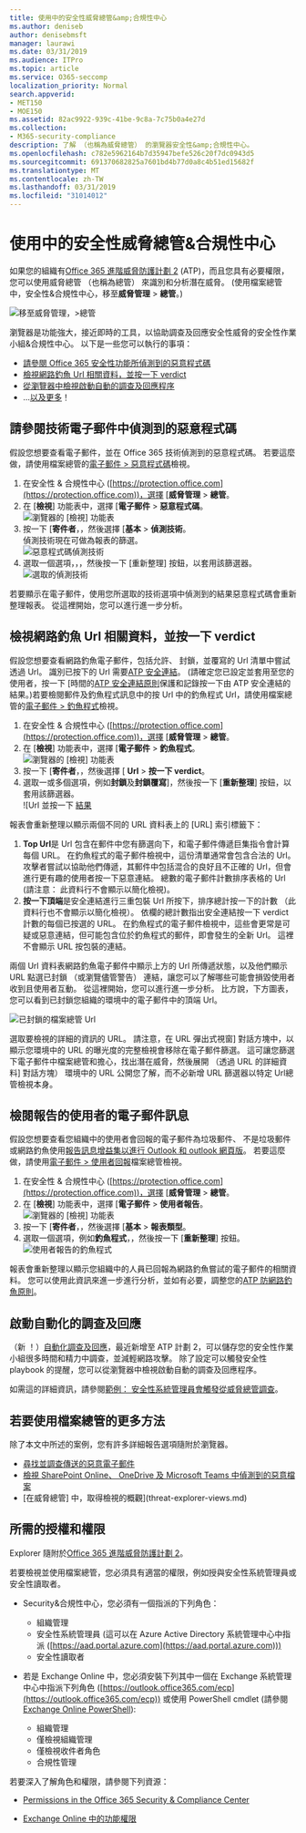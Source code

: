```yaml
---
title: 使用中的安全性威脅總管&amp;合規性中心
ms.author: deniseb
author: denisebmsft
manager: laurawi
ms.date: 03/31/2019
ms.audience: ITPro
ms.topic: article
ms.service: O365-seccomp
localization_priority: Normal
search.appverid:
- MET150
- MOE150
ms.assetid: 82ac9922-939c-41be-9c8a-7c75b0a4e27d
ms.collection:
- M365-security-compliance
description: 了解 （也稱為威脅總管） 的瀏覽器安全性&amp;合規性中心。
ms.openlocfilehash: c782e5962164b7d35947befe526c20f7dc0943d5
ms.sourcegitcommit: 691370682825a7601bd4b77d0a8c4b51ed15682f
ms.translationtype: MT
ms.contentlocale: zh-TW
ms.lasthandoff: 03/31/2019
ms.locfileid: "31014012"
---
```

# <a name="use-threat-explorer-in-the-security-amp-compliance-center"></a>使用中的安全性威脅總管&amp;合規性中心

如果您的組織有[Office 365 進階威脅防護計劃 2](office-365-ti.md) (ATP)，而且您具有必要權限，您可以使用威脅總管 （也稱為總管） 來識別和分析潛在威脅。 (使用檔案總管中，安全性&amp;合規性中心，移至**威脅管理** \> **總管**。)

![移至威脅管理，\>總管](media/cab32fa2-66f1-4ad5-bc1d-2bac4dbeb48c.png)

瀏覽器是功能強大，接近即時的工具，以協助調查及回應安全性威脅的安全性作業小組&amp;合規性中心。 以下是一些您可以執行的事項：
- [請參閱 Office 365 安全性功能所偵測到的惡意程式碼](#see-malware-detected-in-email-by-technology)
- [檢視網路釣魚 Url 相關資料，並按一下 verdict](#view-data-about-phishing-urls-and-click-verdict)
- [從瀏覽器中檢視啟動自動的調查及回應程序](#start-automated-investigation-and-response)
- ...[以及更多](#more-ways-to-use-explorer)！

## <a name="see-malware-detected-in-email-by-technology"></a>請參閱技術電子郵件中偵測到的惡意程式碼

假設您想要查看電子郵件，並在 Office 365 技術偵測到的惡意程式碼。 若要這麼做，請使用檔案總管的[電子郵件 > 惡意程式碼](threat-explorer-views.md#email--malware)檢視。

1. 在安全性 & 合規性中心 ([https://protection.office.com](https://protection.office.com))，選擇 [**威脅管理** > **總管**。
2. 在 [**檢視**] 功能表中，選擇 [**電子郵件** > **惡意程式碼**。<br/>![瀏覽器的 [檢視] 功能表](media/ExplorerViewEmailMalwareMenu.png)<br/>
3. 按一下 [**寄件者**，，然後選擇 [**基本** > **偵測技術**。<br/>偵測技術現在可做為報表的篩選。<br/>![惡意程式碼偵測技術](media/ExplorerEmailMalwareDetectionTech.png)<br/> 
4. 選取一個選項，，，然後按一下 [重新整理] 按鈕，以套用該篩選器。<br/>![選取的偵測技術](media/ExplorerEmailMalwareDetectionTechATP.png)<br/> 

若要顯示在電子郵件，使用您所選取的技術選項中偵測到的結果惡意程式碼會重新整理報表。 從這裡開始，您可以進行進一步分析。

## <a name="view-data-about-phishing-urls-and-click-verdict"></a>檢視網路釣魚 Url 相關資料，並按一下 verdict

假設您想要查看網路釣魚電子郵件，包括允許、 封鎖，並覆寫的 Url 清單中嘗試透過 Url。  識別已按下的 Url 需要[ATP 安全連結](atp-safe-links.md)。 (請確定您已設定並套用至您的使用者，按一下 [時間的[ATP 安全連結原則](set-up-atp-safe-links-policies.md)保護和記錄按一下由 ATP 安全連結的結果。)若要檢閱郵件及釣魚程式訊息中的按 Url 中的釣魚程式 Url，請使用檔案總管的[電子郵件 > 釣魚程式](threat-explorer-views.md#email--phish)檢視。

1. 在安全性 & 合規性中心 ([https://protection.office.com](https://protection.office.com))，選擇 [**威脅管理** > **總管**。
2. 在 [**檢視**] 功能表中，選擇 [**電子郵件** > **釣魚程式**。<br/>![瀏覽器的 [檢視] 功能表](media/ExplorerViewEmailPhishMenu.png)<br/>
3. 按一下 [**寄件者**，，然後選擇 [ **Url** > **按一下 verdict**。
4. 選取一或多個選項，例如**封鎖**及**封鎖覆寫**]，然後按一下 [**重新整理**] 按鈕，以套用該篩選器。<br/>![Url 並按一下 [結果](media/ThreatExplorerEmailPhishClickVerdictOptions.png)<br/>

報表會重新整理以顯示兩個不同的 URL 資料表上的 [URL] 索引標籤下：
1. **Top Url**是 Url 包含在郵件中您有篩選向下，和電子郵件傳遞巨集指令會計算每個 URL。 在釣魚程式的電子郵件檢視中，這份清單通常會包含合法的 Url。 攻擊者嘗試以協助他們傳遞，其郵件中包括混合的良好且不正確的 Url，但會進行更有趣的使用者按一下惡意連結。 總數的電子郵件計數排序表格的 Url (請注意： 此資料行不會顯示以簡化檢視)。
2. **按一下頂端**是安全連結進行三重包裝 Url 所按下，排序總計按一下的計數 （此資料行也不會顯示以簡化檢視）。 依欄的總計數指出安全連結按一下 verdict 計數的每個已按選的 URL。 在釣魚程式的電子郵件檢視中，這些會更常是可疑或惡意連結，但可能包含位於釣魚程式的郵件，即會發生的全新 Url。 這裡不會顯示 URL 按包裝的連結。

兩個 Url 資料表網路釣魚電子郵件中顯示上方的 Url 所傳遞狀態，以及他們顯示 URL 點選已封鎖 （或瀏覽儘管警告） 連結，讓您可以了解哪些可能會損毀使用者收到且使用者互動。 從這裡開始，您可以進行進一步分析。 比方說，下方圖表，您可以看到已封鎖您組織的環境中的電子郵件中的頂端 Url。 

![已封鎖的檔案總管 Url](media/ExplorerPhishClickVerdictURLs.png) 

選取要檢視的詳細的資訊的 URL。 請注意，在 URL 彈出式視窗] 對話方塊中，以顯示您環境中的 URL 的曝光度的完整檢視會移除在電子郵件篩選。 這可讓您篩選下電子郵件中檔案總管和擔心，找出潛在威脅，然後展開 （透過 URL 的詳細資料] 對話方塊） 環境中的 URL 公開您了解，而不必新增 URL 篩選器以特定 Url總管檢視本身。

## <a name="review-email-messages-reported-by-users"></a>檢閱報告的使用者的電子郵件訊息

假設您想要查看您組織中的使用者會回報的電子郵件為垃圾郵件、 不是垃圾郵件或網路釣魚使用[報告訊息增益集以進行 Outlook 和 outlook 網頁版](enable-the-report-message-add-in.md)。 若要這麼做，請使用[電子郵件 > 使用者回報](threat-explorer-views.md#email--user-reported)檔案總管檢視。

1. 在安全性 & 合規性中心 ([https://protection.office.com](https://protection.office.com))，選擇 [**威脅管理** > **總管**。
2. 在 [**檢視**] 功能表中，選擇 [**電子郵件** > **使用者報告**。<br/>![瀏覽器的 [檢視] 功能表](media/ExplorerViewMenuEmailUserReported.png)<br/>
3. 按一下 [**寄件者**，，然後選擇 [**基本** > **報表類型**。
4. 選取一個選項，例如**釣魚程式**，，然後按一下 [**重新整理**] 按鈕。 <br/>![使用者報告的釣魚程式](media/EmailUserReportedReportType.png)<br/> 

報表會重新整理以顯示您組織中的人員已回報為網路釣魚嘗試的電子郵件的相關資料。 您可以使用此資訊來進一步進行分析，並如有必要，調整您的[ATP 防網路釣魚原則](set-up-anti-phishing-policies.md)。

## <a name="start-automated-investigation-and-response"></a>啟動自動化的調查及回應

（新 ！）[自動化調查及回應](automated-investigation-response-office.md)，最近新增至 ATP 計劃 2，可以儲存您的安全性作業小組很多時間和精力中調查，並減輕網路攻擊。 除了設定可以觸發安全性 playbook 的提醒，您可以從瀏覽器中檢視啟動自動的調查及回應程序。 

如需這的詳細資訊，請參閱[範例： 安全性系統管理員會觸發從威脅總管調查](automated-investigation-response-office.md#example-a-security-administrator-triggers-an-investigation-from-threat-explorer)。

## <a name="more-ways-to-use-explorer"></a>若要使用檔案總管的更多方法

除了本文中所述的案例，您有許多詳細報告選項隨附於瀏覽器。 
- [尋找並調查傳送的惡意電子郵件](investigate-malicious-email-that-was-delivered.md)
- [檢視 SharePoint Online、 OneDrive 及 Microsoft Teams 中偵測到的惡意檔案](malicious-files-detected-in-spo-odb-or-teams.md)
- [在威脅總管] 中，取得檢視的概觀](threat-explorer-views.md)

## <a name="required-licenses-and-permissions"></a>所需的授權和權限

Explorer 隨附於[Office 365 進階威脅防護計劃 2](office-365-ti.md)。 

若要檢視並使用檔案總管，您必須具有適當的權限，例如授與安全性系統管理員或安全性讀取者。 

- Security&amp;合規性中心，您必須有一個指派的下列角色：
    - 組織管理
    - 安全性系統管理員 (這可以在 Azure Active Directory 系統管理中心中指派 ([https://aad.portal.azure.com](https://aad.portal.azure.com)))
    - 安全性讀取者

- 若是 Exchange Online 中，您必須安裝下列其中一個在 Exchange 系統管理中心中指派下列角色 ([https://outlook.office365.com/ecp](https://outlook.office365.com/ecp)) 或使用 PowerShell cmdlet (請參閱[Exchange Online PowerShell](https://docs.microsoft.com/powershell/exchange/exchange-online/exchange-online-powershell?view=exchange-ps)):
    - 組織管理
    - 僅檢視組織管理
    - 僅檢視收件者角色
    - 合規性管理

若要深入了解角色和權限，請參閱下列資源：

- [Permissions in the Office 365 Security &amp; Compliance Center](permissions-in-the-security-and-compliance-center.md)

- [Exchange Online 中的功能權限](https://docs.microsoft.com/exchange/permissions-exo/feature-permissions)
  
